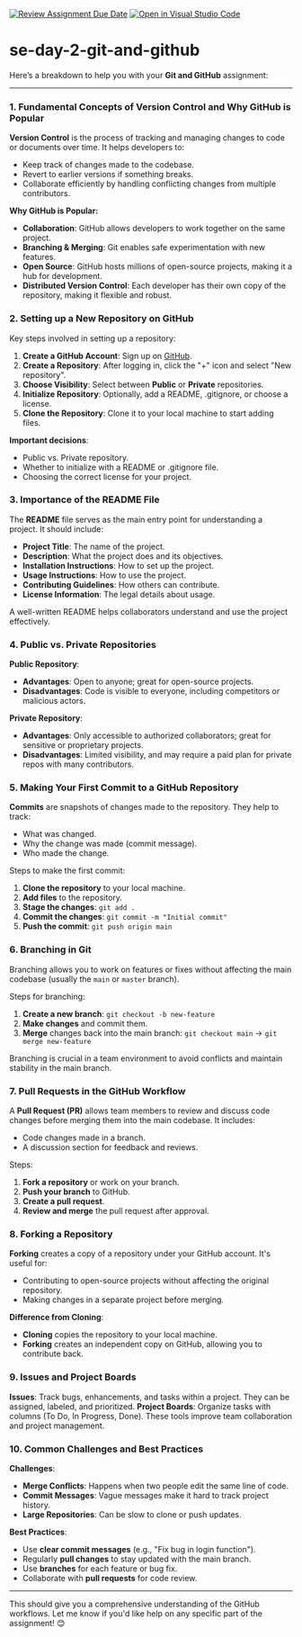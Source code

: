[![Review Assignment Due Date](https://classroom.github.com/assets/deadline-readme-button-22041afd0340ce965d47ae6ef1cefeee28c7c493a6346c4f15d667ab976d596c.svg)](https://classroom.github.com/a/8wgCKhpZ)
[![Open in Visual Studio Code](https://classroom.github.com/assets/open-in-vscode-2e0aaae1b6195c2367325f4f02e2d04e9abb55f0b24a779b69b11b9e10269abc.svg)](https://classroom.github.com/online_ide?assignment_repo_id=18389190&assignment_repo_type=AssignmentRepo)
# se-day-2-git-and-github
Here’s a breakdown to help you with your **Git and GitHub** assignment:

---

### **1. Fundamental Concepts of Version Control and Why GitHub is Popular**

**Version Control** is the process of tracking and managing changes to code or documents over time. It helps developers to:
- Keep track of changes made to the codebase.
- Revert to earlier versions if something breaks.
- Collaborate efficiently by handling conflicting changes from multiple contributors.

**Why GitHub is Popular:**
- **Collaboration**: GitHub allows developers to work together on the same project.
- **Branching & Merging**: Git enables safe experimentation with new features.
- **Open Source**: GitHub hosts millions of open-source projects, making it a hub for development.
- **Distributed Version Control**: Each developer has their own copy of the repository, making it flexible and robust.

### **2. Setting up a New Repository on GitHub**

Key steps involved in setting up a repository:
1. **Create a GitHub Account**: Sign up on [GitHub](https://github.com/).
2. **Create a Repository**: After logging in, click the "+" icon and select "New repository".
3. **Choose Visibility**: Select between **Public** or **Private** repositories.
4. **Initialize Repository**: Optionally, add a README, .gitignore, or choose a license.
5. **Clone the Repository**: Clone it to your local machine to start adding files.
   
**Important decisions**:
- Public vs. Private repository.
- Whether to initialize with a README or .gitignore file.
- Choosing the correct license for your project.

### **3. Importance of the README File**

The **README** file serves as the main entry point for understanding a project. It should include:
- **Project Title**: The name of the project.
- **Description**: What the project does and its objectives.
- **Installation Instructions**: How to set up the project.
- **Usage Instructions**: How to use the project.
- **Contributing Guidelines**: How others can contribute.
- **License Information**: The legal details about usage.
  
A well-written README helps collaborators understand and use the project effectively.

### **4. Public vs. Private Repositories**

**Public Repository**:
- **Advantages**: Open to anyone; great for open-source projects.
- **Disadvantages**: Code is visible to everyone, including competitors or malicious actors.
  
**Private Repository**:
- **Advantages**: Only accessible to authorized collaborators; great for sensitive or proprietary projects.
- **Disadvantages**: Limited visibility, and may require a paid plan for private repos with many contributors.

### **5. Making Your First Commit to a GitHub Repository**

**Commits** are snapshots of changes made to the repository. They help to track:
- What was changed.
- Why the change was made (commit message).
- Who made the change.

Steps to make the first commit:
1. **Clone the repository** to your local machine.
2. **Add files** to the repository.
3. **Stage the changes**: `git add .`
4. **Commit the changes**: `git commit -m "Initial commit"`
5. **Push the commit**: `git push origin main`

### **6. Branching in Git**

Branching allows you to work on features or fixes without affecting the main codebase (usually the `main` or `master` branch). 

Steps for branching:
1. **Create a new branch**: `git checkout -b new-feature`
2. **Make changes** and commit them.
3. **Merge** changes back into the main branch: `git checkout main` → `git merge new-feature`

Branching is crucial in a team environment to avoid conflicts and maintain stability in the main branch.

### **7. Pull Requests in the GitHub Workflow**

A **Pull Request (PR)** allows team members to review and discuss code changes before merging them into the main codebase. It includes:
- Code changes made in a branch.
- A discussion section for feedback and reviews.

Steps:
1. **Fork a repository** or work on your branch.
2. **Push your branch** to GitHub.
3. **Create a pull request**.
4. **Review and merge** the pull request after approval.

### **8. Forking a Repository**

**Forking** creates a copy of a repository under your GitHub account. It's useful for:
- Contributing to open-source projects without affecting the original repository.
- Making changes in a separate project before merging.

**Difference from Cloning**:
- **Cloning** copies the repository to your local machine.
- **Forking** creates an independent copy on GitHub, allowing you to contribute back.

### **9. Issues and Project Boards**

**Issues**: Track bugs, enhancements, and tasks within a project. They can be assigned, labeled, and prioritized.
**Project Boards**: Organize tasks with columns (To Do, In Progress, Done). These tools improve team collaboration and project management.

### **10. Common Challenges and Best Practices**

**Challenges**:
- **Merge Conflicts**: Happens when two people edit the same line of code.
- **Commit Messages**: Vague messages make it hard to track project history.
- **Large Repositories**: Can be slow to clone or push updates.

**Best Practices**:
- Use **clear commit messages** (e.g., "Fix bug in login function").
- Regularly **pull changes** to stay updated with the main branch.
- Use **branches** for each feature or bug fix.
- Collaborate with **pull requests** for code review.

---

This should give you a comprehensive understanding of the GitHub workflows. Let me know if you'd like help on any specific part of the assignment! 😊
